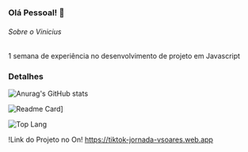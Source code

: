 ### Olá Pessoal! 👋

###### Sobre o Vinicius
1 semana de experiência no desenvolvimento de projeto em Javascript

### Detalhes

![Anurag's GitHub stats](https://github-readme-stats.vercel.app/api?username=vsoaresdev&show_icons=true&theme=dark)

![Readme Card](https://github-readme-stats.vercel.app/api/pin/?username=vsoaresdev&repo=TikTeko-Projeto&theme=dark)]

![Top Lang](https://github-readme-stats.vercel.app/api/top-langs/?username=vsoaresdev&layout=compact)




!Link do Projeto no On! https://tiktok-jornada-vsoares.web.app
